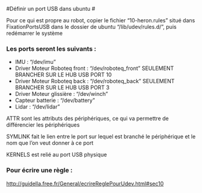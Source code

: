 #Définir un port USB dans ubuntu #

Pour ce qui est propre au robot, copier le fichier “10-heron.rules” situé dans FixationPortsUSB dans le dossier de ubuntu “/lib/udev/rules.d/”, puis redémarrer le système 

### Les ports seront les suivants : ###

* IMU : “/dev/imu” 
* Driver Moteur Roboteq front : “/dev/roboteq_front” SEULEMENT BRANCHER SUR LE HUB USB PORT 10 
* Driver Moteur Roboteq back : “/dev/roboteq_back” SEULEMENT BRANCHER SUR LE HUB USB PORT 3 
* Driver Moteur glissière : “/dev/winch” 
* Capteur batterie : “/dev/battery” 
* Lidar : “/dev/lidar”  

ATTR sont les attributs des périphériques, ce qui va permettre de différencier les périphériques 

SYMLINK fait le lien entre le port sur lequel est branché le périphérique et le nom que l’on veut donner à ce port 

KERNELS est relié au port USB physique  

### Pour écrire une règle : ###

http://guidella.free.fr/General/ecrireReglePourUdev.html#sec10 

